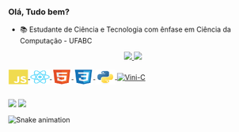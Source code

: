 ### Olá, Tudo bem?

- 📚 Estudante de Ciência e Tecnologia com ênfase em Ciência da Computação - UFABC

<div align="center">
  <a href="https://github.com/viniciusgo61">
  <img height="180em" src="https://github-readme-stats.vercel.app/api?username=viniciusgo61&show_icons=true&theme=dark&include_all_commits=true&count_private=true"/>
  <img height="180em" src="https://github-readme-stats.vercel.app/api/top-langs/?username=viniciusgo61&layout=compact&langs_count=7&theme=dracula"/>
</div>
<div style="display: inline_block"><br>
  <img align="center" alt="Vini-Js" height="30" width="40" src="https://raw.githubusercontent.com/devicons/devicon/master/icons/javascript/javascript-plain.svg">
  <img align="center" alt="Vini-React" height="30" width="40" src="https://raw.githubusercontent.com/devicons/devicon/master/icons/react/react-original.svg">
  <img align="center" alt="Vini-HTML" height="30" width="40" src="https://raw.githubusercontent.com/devicons/devicon/master/icons/html5/html5-original.svg">
  <img align="center" alt="Vini-CSS" height="30" width="40" src="https://raw.githubusercontent.com/devicons/devicon/master/icons/css3/css3-original.svg">
  <img align="center" alt="Vini-Python" height="30" width="40" src="https://raw.githubusercontent.com/devicons/devicon/master/icons/python/python-original.svg">
  <img align="center" alt="Vini-C" height="30" width="40" src="https://img.shields.io/badge/C-00599C?style=for-the-badge&logo=c&logoColor=white">
</div>

##
  
<div>
  <a href = "viniciusgoms831@gmail.com"><img src="https://img.shields.io/badge/-Gmail-%23333?style=for-the-badge&logo=gmail&logoColor=white" target="_blank"></a>
  <a href="https://www.linkedin.com/in/vinicius-gomes-800818170/" target="_blank"><img src="https://img.shields.io/badge/-LinkedIn-%230077B5?style=for-the-badge&logo=linkedin&logoColor=white" target="_blank"></a> 
 
![Snake animation](https://github.com/viniciusgo61/viniciusgo61/blob/output/github-contribution-grid-snake.svg)
</div>
